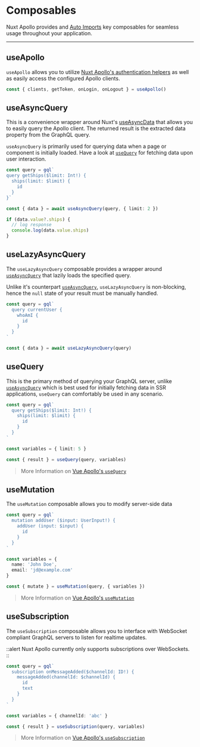 # Composables

Nuxt Apollo provides and [Auto Imports](https://v3.nuxtjs.org/guide/concepts/auto-imports) key composables for seamless usage throughout your application.

---

## useApollo

`useApollo` allows you to utilize [Nuxt Apollo's authentication helpers](/getting-started/auth-helpers) as well as easily access the configured Apollo clients. 

```ts
const { clients, getToken, onLogin, onLogout } = useApollo()
```

## useAsyncQuery

This is a convenience wrapper around Nuxt's [useAsyncData](https://v3.nuxtjs.org/api/composables/use-async-data/) that allows you to easily query the Apollo client. The returned result is the extracted data property from the GraphQL query.

`useAsyncQuery` is primarily used for querying data when a page or component is initially loaded. Have a look at [`useQuery`](#usequery) for fetching data upon user interaction.

```ts
const query = gql`
query getShips($limit: Int!) {
  ships(limit: $limit) {
    id
  }
}`

const { data } = await useAsyncQuery(query, { limit: 2 })

if (data.value?.ships) {
  // log response
  console.log(data.value.ships)
}
```

## useLazyAsyncQuery

The `useLazyAsyncQuery` composable provides a wrapper around [`useAsyncQuery`](#useasyncquery) that lazily loads the specified query.

Unlike it's counterpart [`useAsyncQuery`](#useasyncquery), `useLazyAsyncQuery` is non-blocking, hence the `null` state of your result must be manually handled.

```ts
const query = gql`
  query currentUser { 
    whoAmI { 
      id 
    }
  }
`

const { data } = await useLazyAsyncQuery(query)
```

<!-- ## Vue Apollo composables -->

## useQuery

This is the primary method of querying your GraphQL server, unlike [`useAsyncQuery`](#useasyncquery) which is best used for initially fetching data in SSR applications, `useQuery` can comfortably be used in any scenario.

```ts
const query = gql`
  query getShips($limit: Int!) {
    ships(limit: $limit) {
      id
    }
  }
`

const variables = { limit: 5 }

const { result } = useQuery(query, variables)
```

> More Information on [Vue Apollo's `useQuery`](https://v4.apollo.vuejs.org/api/use-query.html#usequery)

## useMutation

The `useMutation` composable allows you to modify server-side data

```ts
const query = gql`
  mutation addUser ($input: UserInput!) {
    addUser (input: $input) {
      id
    }
  }
`

const variables = {
  name: 'John Doe',
  email: 'jd@example.com'
}

const { mutate } = useMutation(query, { variables })
```

> More Information on [Vue Apollo's `useMutation`](https://v4.apollo.vuejs.org/api/use-mutation.html#usemutation)

## useSubscription

The `useSubscription` composable allows you to interface with WebSocket compliant GraphQL servers to listen for realtime updates.

::alert
Nuxt Apollo currently only supports subscriptions over WebSockets.
::

```ts
const query = gql`
  subscription onMessageAdded($channelId: ID!) {
    messageAdded(channelId: $channelId) {
      id
      text
    }
  }
`

const variables = { channelId: 'abc' }

const { result } = useSubscription(query, variables)
```

> More Information on [Vue Apollo's `useSubscription`](https://v4.apollo.vuejs.org/api/use-subscription.html#usesubscription)
